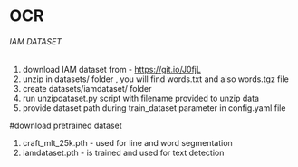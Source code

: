 # OCR
###### IAM DATASET
1. download IAM dataset from - https://git.io/J0fjL
2. unzip in datasets/ folder , you will find words.txt and also words.tgz file 
3. create datasets/iamdataset/ folder
4. run unzipdataset.py script with filename provided to unzip data
5. provide dataset path during train_dataset parameter in config.yaml file

#download pretrained dataset
1. craft_mlt_25k.pth - used for line and word segmentation 
2. iamdataset.pth - is trained and used for text detection 
